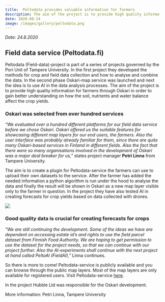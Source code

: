 ```yaml
---
title:  Peltodata provides valuable information for farmers
description: The aim of the project is to provide high quality information for farmers through Oskari in order to gain better understanding on how the soil, nutrients and water balance affect the crop yields. 
date: 2020-08-24
image: /images/gallery/peltodata.png
---
```

*Date: 24.8.2020*

## Field data service (Peltodata.fi)


Peltodata (Field-data)-project is part of a series of projects governed by the Pori Unit of Tampere University. In the first project they developed the methods for crop and field data collection and how to analyse and combine the data. In the second phase Oskari-map service was launched and next the idea is to use AI in the data analysis processes. The aim of the project is to provide high quality information for farmers through Oskari in order to gain better understanding on how the soil, nutrients and water balance affect the crop yields. 

### Oskari was selected from over hundred services

*”We evaluated over a hundred different platforms for our field data service before we chose Oskari. Oskari offered us the suitable features for showcasing different map layers for our end users, the farmers. Also the user interface was probably already familiar for them, since there are quite many Oskari-based services in Finland in different fields. Also the fact that there were so many organisations involved in the development of Oskari was a major deal breaker for us,”* states project manager **Petri Linna** from Tampere University. 

The aim is to create a plugin for Peltodata-service the farmers can use to upload their own datasets to the service. After the  farmer has added the needed information a python algorithm is run under the hood to analyse the data and finally the result will be shown in Oskari as a new map layer visible only to the farmer in question. In the project they have also tested AI in creating forecasts for crop yields based on data collected with drones. 

<img src="/images/gallery/peltodata.png" class="img-responsive"/>

### Good quality data is crucial for creating forecasts for crops 

*”We are still continuing the development. Some of the ideas we have are dependent on accessing estate id’s and rights to use the field parcel dataset from Finnish Food Authority. We are hoping to get permission to use the dataset for the project needs, so that we can continue with our project further. Also the AI-experiments shall continue with the next project at hand called PeltoAI (FieldAI),”* Linna continues.

So there is more to come! Peltodata-service is publicly available and you can browse through the public map layers. Most of the map layers are only available for registered users. Visit Peltodata-service [here](https://peltodata.fi/).

In the project Hubble Ltd was responsible for the Oskari development. 

More information: Petri Linna, Tampere University

